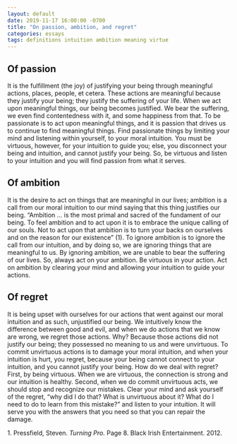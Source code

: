 ```yaml
---
layout: default
date: 2019-11-17 16:00:00 -0700
title: "On passion, ambition, and regret"
categories: essays
tags: definitions intuition ambition meaning virtue
---
```


## Of passion

It is the fulfillment (the joy) of justifying your being through meaningful actions, places, people, et cetera. These actions are meaningful because they justify your being; they justify the suffering of your life. When we act upon meaningful things, our being becomes justified. We bear the suffering, we even find contentedness with it, and some happiness from that. To be passionate is to act upon meaningful things, and it is passion that drives us to continue to find meaningful things. Find passionate things by limiting your mind and listening within yourself, to your moral intuition. You must be virtuous, however, for your intuition to guide you; else, you disconnect your being and intuition, and cannot justify your being. So, be virtuous and listen to your intuition and you will find passion from what it serves.

## Of ambition

It is the desire to act on things that are meaningful in our lives; ambition is a call from our moral intuition to our mind saying that this thing justifies our being. “Ambition ... is the most primal and sacred of the fundament of our being. To feel ambition and to act upon it is to embrace the unique calling of our souls. Not to act upon that ambition is to turn your backs on ourselves and on the reason for our existence” (1). To ignore ambition is to ignore the call from our intuition, and by doing so, we are ignoring things that are meaningful to us. By ignoring ambition, we are unable to bear the suffering of our lives. So, always act on your ambition. Be virtuous in your action. Act on ambition by clearing your mind and allowing your intuition to guide your actions.

## Of regret

It is being upset with ourselves for our actions that went against our moral intuition and as such, unjustified our being. We intuitively know the difference between good and evil, and when we do actions that we know are wrong, we regret those actions. Why? Because those actions did not justify our being; they possessed no meaning to us and were unvirtuous. To commit unvirtuous actions is to damage your moral intuition, and when your intuition is hurt, you regret, because your being cannot connect to your intuition, and you cannot justify your being. How do we deal with regret? First, by being virtuous. When we are virtuous, the connection is strong and our intuition is healthy. Second, when we do commit unvirtuous acts, we should stop and recognize our mistakes. Clear your mind and ask yourself of the regret, “why did I do that? What is unvirtuous about it? What do I need to do to learn from this mistake?” and listen to your intuition. It will serve you with the answers that you need so that you can repair the damage.

1\. Pressfield, Steven. _Turning Pro._ Page 8. Black Irish Entertainment. 2012.
